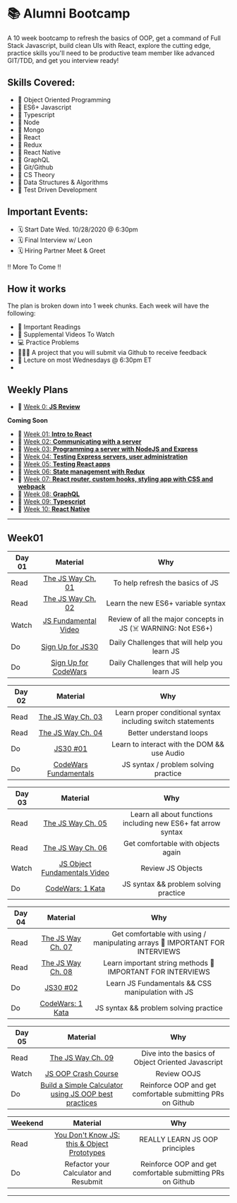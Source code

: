 # 📚 Alumni Bootcamp

A 10 week bootcamp to refresh the basics of OOP, get a command of Full Stack Javascript, build clean UIs with React, explore the cutting edge, practice skills you'll need to be productive team member like advanced GIT/TDD, and get you interview ready!


## Skills Covered:

- 💎 Object Oriented Programming
- 💎 ES6+ Javascript
- 💎 Typescript
- 💎 Node
- 💎 Mongo
- 💎 React
- 💎 Redux
- 💎 React Native
- 💎 GraphQL
- 💎 Git/Github
- 💎 CS Theory
- 💎 Data Structures & Algorithms
- 💎 Test Driven Development

## Important Events:

- 🗓️ Start Date Wed. 10/28/2020 @ 6:30pm
- 🗓️ Final Interview w/ Leon
- 🗓️ Hiring Partner Meet & Greet

‼️ More To Come ‼️

## How it works

The plan is broken down into 1 week chunks. Each week will have the following:

- 📖 Important Readings
- 📼 Supplemental Videos To Watch
- 💻 Practice Problems
- 👩🏽‍💻 A project that you will submit via Github to receive feedback
- 🚌 Lecture on most Wednesdays @ 6:30pm ET
- 


## Weekly Plans
- 🚀 [Week 0: **JS Review**](#week01)

**Coming Soon**
- 🚀 [Week 01: **Intro to React**](#week01)
- 🚀 [Week 02: **Communicating with a server**](#week02)
- 🚀 [Week 03: **Programming a server with NodeJS and Express**](#week03)
- 🚀 [Week 04: **Testing Express servers, user administration**](#week04)
- 🚀 [Week 05: **Testing React apps**](#week05)
- 🚀 [Week 06: **State management with Redux**](#week06)
- 🚀 [Week 07: **React router, custom hooks, styling app with CSS and webpack**](#week07)
- 🚀 [Week 08: **GraphQL**](#week08)
- 🚀 [Week 09: **Typescript**](#week08)
- 🚀 [Week 10: **React Native**](#week08)


***
## Week01

| Day 01    | Material     | Why   |
| ---------|:-------------:| :-----:|
| Read     | [The JS Way Ch. 01](https://github.com/bpesquet/thejsway/blob/master/manuscript/chapter01.md) | To help refresh the basics of JS |
| Read     | [The JS Way Ch. 02](https://github.com/bpesquet/thejsway/blob/master/manuscript/chapter02.md) | Learn the new ES6+ variable syntax |
| Watch    | [JS Fundamental Video](https://youtu.be/vEROU2XtPR8)      | Review of all the major concepts in JS (☠️ WARNING: Not ES6+) |
| Do       | [Sign Up for JS30](https://javascript30.com/)      | Daily Challenges that will help you learn JS |
| Do       | [Sign Up for CodeWars](https://www.codewars.com/)  | Daily Challenges that will help you learn JS  |

| Day 02    | Material     | Why   |
| ---------|:-------------:| :-----:|
| Read     | [The JS Way Ch. 03](https://github.com/bpesquet/thejsway/blob/master/manuscript/chapter03.md) | Learn proper conditional syntax including switch statements |
| Read     | [The JS Way Ch. 04](https://github.com/bpesquet/thejsway/blob/master/manuscript/chapter04.md) | Better understand loops |
| Do       | [JS30 #01](https://javascript30.com/)      | Learn to interact with the DOM && use Audio |
| Do       | [CodeWars Fundamentals](https://www.codewars.com/)  | JS syntax / problem solving practice  |

| Day 03    | Material     | Why   |
| ---------|:-------------:| :-----:|
| Read     | [The JS Way Ch. 05](https://github.com/bpesquet/thejsway/blob/master/manuscript/chapter05.md) | Learn all about functions including new ES6+ fat arrow syntax |
| Read     | [The JS Way Ch. 06](https://github.com/bpesquet/thejsway/blob/master/manuscript/chapter06.md) | Get comfortable with objects again |
| Watch    | [JS Object Fundamentals Video](https://youtu.be/-e5h4IGKZRY)      | Review JS Objects |
| Do       | [CodeWars: 1 Kata](https://www.codewars.com/)  | JS syntax && problem solving practice  |

| Day 04    | Material     | Why   |
| ---------|:-------------:| :-----:|
| Read     | [The JS Way Ch. 07](https://github.com/bpesquet/thejsway/blob/master/manuscript/chapter07.md) | Get comfortable with using / manipulating arrays 🚨 IMPORTANT FOR INTERVIEWS |
| Read     | [The JS Way Ch. 08](https://github.com/bpesquet/thejsway/blob/master/manuscript/chapter08.md) | Learn important string methods 🚨 IMPORTANT FOR INTERVIEWS  |
| Do       | [JS30 #02](https://javascript30.com/)      | Learn JS Fundamentals && CSS manipulation with JS |
| Do       | [CodeWars: 1 Kata](https://www.codewars.com/)  | JS syntax && problem solving practice  |

| Day 05    | Material     | Why   |
| ---------|:-------------:| :-----:|
| Read     | [The JS Way Ch. 09](https://github.com/bpesquet/thejsway/blob/master/manuscript/chapter09.md) | Dive into the basics of Object Oriented Javascript |
| Watch    | [JS OOP Crash Course](https://youtu.be/vDJpGenyHaA)      | Review OOJS |
| Do       | [Build a Simple Calculator using JS OOP best practices](https://github.com/Resilient-Labs/week01-alumni-project-calculator)  | Reinforce OOP and get comfortable submitting PRs on Github  |

| Weekend    | Material     | Why   |
| ---------|:-------------:| :-----:|
| Read     | [You Don't Know JS: this & Object Prototypes](https://github.com/getify/You-Dont-Know-JS/blob/master/this%20&%20object%20prototypes/README.md#you-dont-know-js-this--object-prototypes) | REALLY LEARN JS OOP principles |
| Do       | Refactor your Calculator and Resubmit  | Reinforce OOP and get comfortable submitting PRs on Github  |

***

